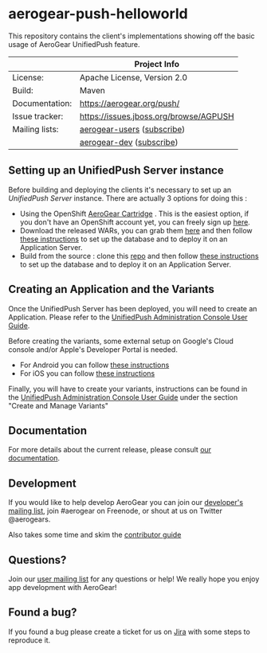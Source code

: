 aerogear-push-helloworld
========================

This repository contains the client's implementations showing off the basic usage of AeroGear UnifiedPush feature.

|                 | Project Info  |
| --------------- | ------------- |
| License:        | Apache License, Version 2.0  |
| Build:          | Maven  |
| Documentation:  | https://aerogear.org/push/  |
| Issue tracker:  | https://issues.jboss.org/browse/AGPUSH  |
| Mailing lists:  | [aerogear-users](http://aerogear-users.1116366.n5.nabble.com/) ([subscribe](https://lists.jboss.org/mailman/listinfo/aerogear-users))  |
|                 | [aerogear-dev](http://aerogear-dev.1069024.n5.nabble.com/) ([subscribe](https://lists.jboss.org/mailman/listinfo/aerogear-dev))  |

## Setting up an UnifiedPush Server instance

Before building and deploying the clients it's necessary to set up an _UnifiedPush Server_ instance. There are actually 3 options for doing this : 

* Using the OpenShift [AeroGear Cartridge](http://aerogear.org/docs/unifiedpush/ups_userguide/openshift/) . This is the easiest option, if you don't have an OpenShift account yet, you can freely sign up [here](https://www.openshift.com/app/account/new). 
* Download the released WARs, you can grab them [here](http://aerogear.org/push/) and then follow [these instructions](http://aerogear.org/docs/unifiedpush/ups_userguide/server-installation/) to set up the database and to deploy it on an Application Server.
* Build from the source : clone this [repo](https://github.com/aerogear/aerogear-unifiedpush-server) and then follow [these instructions](http://aerogear.org/docs/unifiedpush/ups_userguide/server-installation/) to set up the database and to deploy it on an Application Server.


## Creating an Application and the Variants

Once the UnifiedPush Server has been deployed, you will need to create an Application. Please refer to the [UnifiedPush Administration Console User Guide](http://aerogear.org/docs/unifiedpush/ups_userguide/admin-ui/).

Before creating the variants, some external setup on Google's Cloud console and/or Apple's Developer Portal is needed.

* For Android you can follow [these instructions](http://aerogear.org/docs/unifiedpush/aerogear-push-android/google-setup/)
* For iOS you can follow [these instructions](http://aerogear.org/docs/unifiedpush/aerogear-push-ios/app-id-ssl-certificate-apns/)


Finally, you will have to create your variants, instructions can be found in the [UnifiedPush Administration Console User Guide](http://aerogear.org/docs/unifiedpush/ups_userguide/admin-ui/) under the section "Create and Manage Variants"

## Documentation

For more details about the current release, please consult [our documentation](https://aerogear.org/docs/unifiedpush/).

## Development

If you would like to help develop AeroGear you can join our [developer's mailing list](https://lists.jboss.org/mailman/listinfo/aerogear-dev), join #aerogear on Freenode, or shout at us on Twitter @aerogears.

Also takes some time and skim the [contributor guide](http://aerogear.org/docs/guides/Contributing/)

## Questions?

Join our [user mailing list](https://lists.jboss.org/mailman/listinfo/aerogear-users) for any questions or help! We really hope you enjoy app development with AeroGear!

## Found a bug?

If you found a bug please create a ticket for us on [Jira](https://issues.jboss.org/browse/AGPUSH) with some steps to reproduce it.
